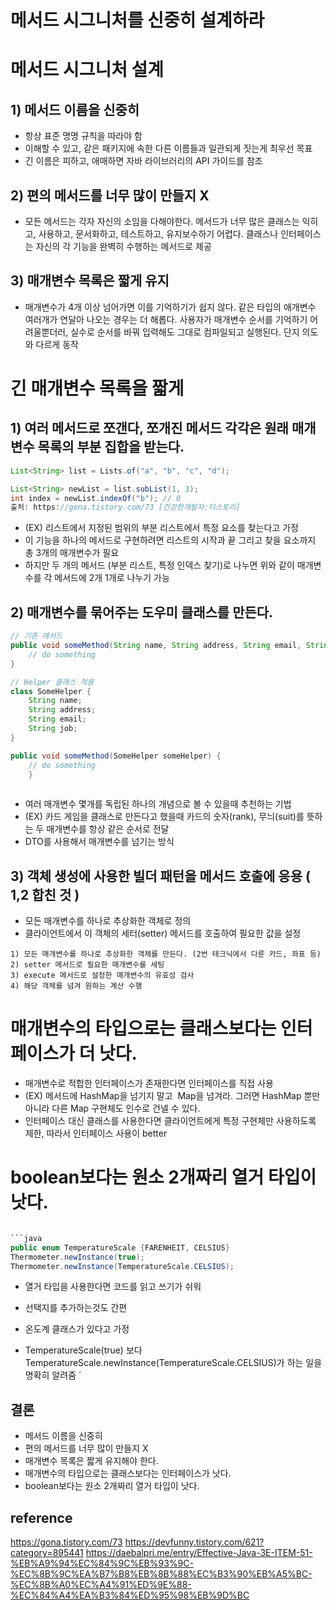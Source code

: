 # 메서드 시그니처를 신중히 설계하라

# 메서드 시그니처 설계
## 1) 메서드 이름을 신중히 
- 항상 표준 명명 규칙을 따라야 함
- 이해할 수 있고, 같은 패키지에 속한 다른 이름들과 일관되게 짓는게 최우선 목표
- 긴 이름은 피하고, 애매하면 자바 라이브러리의 API 가이드를 참조

## 2) 편의 메서드를 너무 많이 만들지 X
- 모든 메서드는 각자 자신의 소임을 다해야한다. 메서드가 너무 많은 클래스는 익히고, 사용하고, 문서화하고, 테스트하고, 유지보수하기 어렵다. 클래스나 인터페이스는 자신의 각 기능을 완벽히 수행하는 메서드로 제공
## 3) 매개변수 목록은 짧게 유지 
- 매개변수가 4개 이상 넘어가면 이를 기억하기가 쉽지 않다. 같은 타입의 애개변수 여러개가 연달아 나오는 경우는 더 해롭다. 사용자가 매개변수 순서를 기억하기 어려울뿐더러, 실수로 순서를 바꿔 입력해도 그대로 컴파일되고 실행된다. 단지 의도와 다르게 동작

# 긴 매개변수 목록을 짧게
## 1) 여러 메서드로 쪼갠다, 쪼개진 메서드 각각은 원래 매개변수 목록의 부분 집합을 받는다.
```java
List<String> list = Lists.of("a", "b", "c", "d");

List<String> newList = list.subList(1, 3);
int index = newList.indexOf("b"); // 0
출처: https://gona.tistory.com/73 [건강한개발자:티스토리]
```
- (EX) 리스트에서 지정된 범위의 부분 리스트에서 특정 요소를 찾는다고 가정
- 이 기능을 하나의 메서드로 구현하려면 리스트의 시작과 끝 그리고 찾을 요소까지 총 3개의 매개변수가 필요
- 하지만 두 개의 메서드 (부분 리스트, 특정 인덱스 찾기)로 나누면 위와 같이 매개변수를 각 메서드에 2개 1개로 나누기 가능 

## 2) 매개변수를 묶어주는 도우미 클래스를 만든다.
```java
// 기존 메서드
public void someMethod(String name, String address, String email, String job) {
    // do something
}

// Helper 클래스 적용
class SomeHelper {
    String name;
    String address;
    String email;
    String job;
}

public void someMethod(SomeHelper someHelper) {
    // do something
    }
    
```

- 여러 매개변수 몇개를 독립된 하나의 개념으로 볼 수 있을때 추천하는 기법
- (EX) 카드 게임을 클래스로 만든다고 했을때 카드의 숫자(rank), 무늬(suit)를 뜻하는 두 매개변수를 항상 같은 순서로 전달
- DTO를 사용해서 매개변수를 넘기는 방식

## 3) 객체 생성에 사용한 빌더 패턴을 메서드 호출에 응용 ( 1,2 합친 것 )
- 모든 매개변수를 하나로 추상화한 객체로 정의
- 클라이언트에서 이 객체의 세터(setter) 메서드를 호출하여 필요한 값을 설정

```
1) 모든 매개변수를 하나로 추상화한 객체를 만든다. (2번 테크닉에서 다룬 카드, 좌표 등)
2) setter 메서드로 필요한 매개변수를 세팅
3) execute 메서드로 설정한 매개변수의 유효성 검사
4) 해당 객체를 넘겨 원하는 계산 수행

```
# 매개변수의 타입으로는 클래스보다는 인터페이스가 더 낫다.
- 매개변수로 적합한 인터페이스가 존재한다면 인터페이스를 직접 사용 
- (EX) 메서드에 HashMap을 넘기지 말고  Map을 넘겨라. 그러면 HashMap 뿐만 아니라 다른 Map 구현체도 인수로 건넬 수 있다.
- 인터페이스 대신 클래스를 사용한다면 클라이언트에게 특정 구현체만 사용하도록 제한, 따라서 인터페이스 사용이 better 

# boolean보다는 원소 2개짜리 열거 타입이 낫다.

```java

```java
public enum TemperatureScale {FARENHEIT, CELSIUS} 
Thermometer.newInstance(true); 
Thermometer.newInstance(TemperatureScale.CELSIUS);
```

- 열거 타입을 사용한다면 코드를 읽고 쓰기가 쉬워 
- 선택지를 추가하는것도 간편 

- 온도계 클래스가 있다고 가정
- TemperatureScale(true) 보다 TemperatureScale.newInstance(TemperatureScale.CELSIUS)가 하는 일을 명확히 알려줌
`

## 결론 
- 메서드 이름을 신중히 
- 편의 메서드를 너무 많이 만들지 X
- 매개변수 목록은 짧게 유지해야 한다.
- 매개변수의 타입으로는 클래스보다는 인터페이스가 낫다.
- boolean보다는 원소 2개짜리 열거 타입이 낫다.


## reference
https://gona.tistory.com/73
https://devfunny.tistory.com/621?category=895441
https://daebalpri.me/entry/Effective-Java-3E-ITEM-51-%EB%A9%94%EC%84%9C%EB%93%9C-%EC%8B%9C%EA%B7%B8%EB%8B%88%EC%B3%90%EB%A5%BC-%EC%8B%A0%EC%A4%91%ED%9E%88-%EC%84%A4%EA%B3%84%ED%95%98%EB%9D%BC